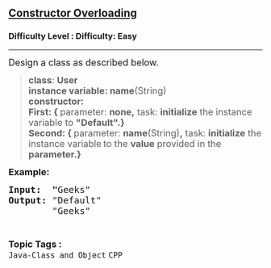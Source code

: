 <h2><a href="https://www.geeksforgeeks.org/problems/constructor-overloading/1?page=1&status=unsolved,attempted&sortBy=accuracy">Constructor Overloading</a></h2><h3>Difficulty Level : Difficulty: Easy</h3><hr><div class="problems_problem_content__Xm_eO"><p><span style="font-size: 18px;">Design a class as described below.</span></p>
<blockquote>
<p><span style="font-size: 18px;"><strong>class</strong>: <strong>User<br></strong></span><span style="font-size: 18px;"><strong>instance variable: name</strong>(String)<strong> <br>constructor:</strong> <br><strong>First: { </strong>parameter: <strong>none,</strong> task: <strong>initialize</strong> the instance variable to <strong>"Default".}<br></strong><strong>Second: { </strong>parameter: <strong>name</strong>(String)<strong>,</strong> task: <strong>initialize</strong> the instance variable</span> <span style="font-size: 18px;">to the <strong>value</strong> provided in the <strong>parameter.}</strong></span></p>
</blockquote>
<p><span style="font-size: 18px;"><strong>Example:</strong></span></p>
<pre><span style="font-size: 18px;"><strong>Input:  "</strong>Geeks"
<strong>Output: </strong>"Default"
        "Geeks"</span></pre></div><br><p><span style=font-size:18px><strong>Topic Tags : </strong><br><code>Java-Class and Object</code>&nbsp;<code>CPP</code>&nbsp;